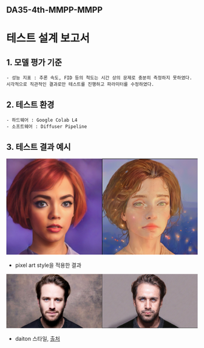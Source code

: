 ## DA35-4th-MMPP-MMPP
# 테스트 설계 보고서

## 1. 모델 평가 기준
    - 성능 지표 : 추론 속도, FID 등의 척도는 시간 상의 문제로 충분히 측정하지 못하였다. 시각적으로 직관적인 결과로만 테스트를 진행하고 파라미터를 수정하였다.

## 2. 테스트 환경
    - 하드웨어 : Google Colab L4
    - 소프트웨어 : Diffuser Pipeline

## 3. 테스트 결과 예시
![pixel](./img/image46.jpg)
- pixel art style을 적용한 결과

![daiton](./img/image47.jpg)
- daiton 스타일, 
[출처](https://huggingface.co/alvdansen/soft-ones)


